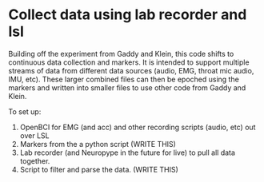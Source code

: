 # Collect data using lab recorder and lsl

Building off the experiment from Gaddy and Klein, this code shifts to continuous data collection and markers. It is intended to support multiple streams of data from different data sources (audio, EMG, throat mic audio, IMU, etc). These larger combined files can then be epoched using the markers and written into smaller files to use other code from Gaddy and Klein.

To set up:
1) OpenBCI for EMG (and acc) and other recording scripts (audio, etc) out over LSL
2) Markers from the a python script (WRITE THIS)
3) Lab recorder (and Neuropype in the future for live) to pull all data together.
4) Script to filter and parse the data. (WRITE THIS)